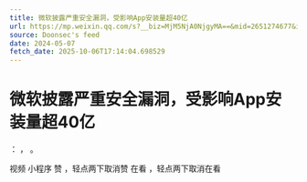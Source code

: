 ```yaml
---
title: 微软披露严重安全漏洞，受影响App安装量超40亿
url: https://mp.weixin.qq.com/s?__biz=MjM5NjA0NjgyMA==&mid=2651274677&idx=1&sn=690841047c44e4d2379e1332d44d9b12
source: Doonsec's feed
date: 2024-05-07
fetch_date: 2025-10-06T17:14:04.698529
---
```


# 微软披露严重安全漏洞，受影响App安装量超40亿

：
，
。

视频
小程序
赞
，轻点两下取消赞
在看
，轻点两下取消在看